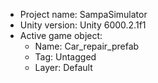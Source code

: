 <!-- UNITY CODE ASSIST INSTRUCTIONS START -->
- Project name: SampaSimulator
- Unity version: Unity 6000.2.1f1
- Active game object:
  - Name: Car_repair_prefab
  - Tag: Untagged
  - Layer: Default
<!-- UNITY CODE ASSIST INSTRUCTIONS END -->